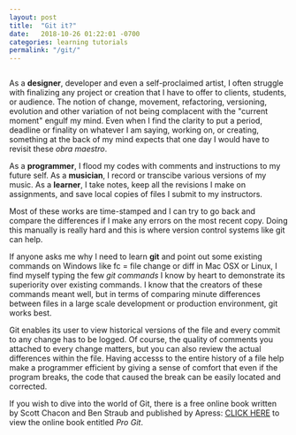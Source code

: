 ```yaml
---
layout: post
title:  "Git it?"
date:   2018-10-26 01:22:01 -0700
categories: learning tutorials
permalink: "/git/"
---
```


```“It is not the strongest or the most intelligent who will survive, but those who can best manage change.” - Charles Darwin.
```

As a **designer**, developer and even a self-proclaimed artist, I often struggle with finalizing any project or creation that I have to offer to clients, students, or audience. The notion of change, movement, refactoring, versioning, evolution and other variation of not being complacent with the "current moment" engulf my mind. Even when I find the clarity to put a period, deadline or finality on whatever I am saying, working on, or creating, something at the back of my mind expects that one day I would have to revisit these _obra maestro_. 

As a **programmer**, I flood my codes with comments and instructions to my future self. As a **musician**, I record or transcibe various versions of my music. As a **learner**, I take notes, keep all the revisions I make on assignments, and save local copies of files I submit to my instructors. 

Most of these works are time-stamped and I can try to go back and compare the differences if I make any errors on the most recent copy. Doing this manually is really hard and this is where version control systems like git can help.

If anyone asks me why I need to learn **git** and point out some existing commands on Windows like fc = file change or diff in Mac OSX or Linux, I find myself typing the few _git commands_ I know by heart to demonstrate its superiority over existing commands. I know that the creators of these commands meant well, but in terms of comparing minute differences between files in a large scale development or production environment, git works best. 

Git enables its user to view historical versions of the file and every commit to any change has to be logged. Of course, the quality of comments you attached to every change matters, but you can also review the actual differences within the file. Having accesss to the entire history of a file help make a programmer efficient by giving a sense of comfort that even if the program breaks, the code that caused the break can be easily located and corrected.


If you wish to dive into the world of Git, there is a free online book written by Scott Chacon and Ben Straub and published by Apress: [CLICK HERE](https://git-scm.com/book/en/v2) to view the online book entitled _Pro Git_. 